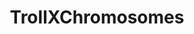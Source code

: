 ---
title: TrollXChromosomes
crosslinks:
- youtubefactsbot
- AskReddit
- TrollXFunny
- MensLib
- TranscribersOfReddit
- john_yukis_bots
- botwatch
- childfree
- autotldr
- funny
- '2013'
- TwoXChromosomes
- nohomo_bot
- Drama
- legaladvice
- politics
- pics
- IAmA
- AskMen
- aww
---